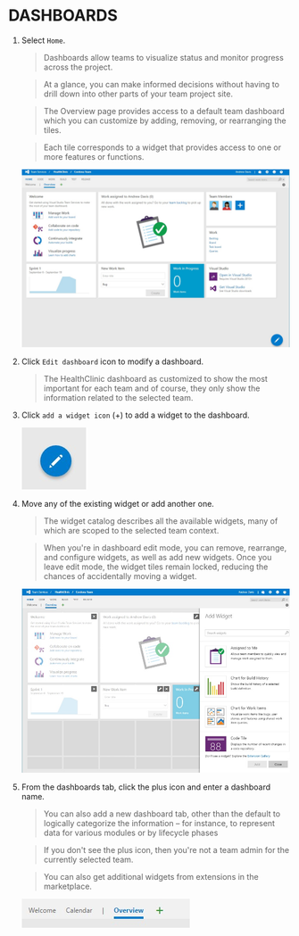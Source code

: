 # DASHBOARDS

1.	Select `Home`.	

    > Dashboards allow teams to visualize status and monitor progress across the project.

    > At a glance, you can make informed decisions without having to drill down into other parts of your team project site.

    > The Overview page provides access to a default team dashboard which you can customize by adding, removing, or rearranging the tiles. 

    > Each tile corresponds to a widget that provides access to one or more features or functions.

    ![](img/image48.jpg)

1.	Click `Edit dashboard` icon to modify a dashboard.

    > The HealthClinic dashboard as customized to show the most important for each team and of course, they only show the information related to the selected team.

1.	Click `add a widget icon` (+) to add a widget to the dashboard.	

    ![](img/image49.jpg)

1.	Move any of the existing widget or add another one.	

    > The widget catalog describes all the available widgets, many of which are scoped to the selected team context.

    > When you're in dashboard edit mode, you can remove, rearrange, and configure widgets, as well as add new widgets. Once you leave edit mode, the widget tiles remain locked, reducing the chances of accidentally moving a widget.

    ![](img/image50.jpg)

1.	From the dashboards tab, click the plus icon and enter a dashboard name.	

    > You can also add a new dashboard tab, other than the default to logically categorize the information – for instance, to represent data for various modules or by lifecycle phases

    > If you don't see the plus icon, then you're not a team admin for the currently selected team.

    > You can also get additional widgets from extensions in the marketplace.

    ![](img/image51.jpg)


